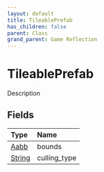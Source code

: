 ```yaml
---
layout: default
title: TileablePrefab
has_children: false
parent: Class
grand_parent: Game Reflection
---
```

# TileablePrefab
Description 

## Fields

| Type | Name |
|:----------|:--------------|
| [Aabb](/riftbreaker-wiki/docs/game-reflection/classes/aabb/) | bounds |
| [String](/riftbreaker-wiki/docs/game-reflection/components/string/) | culling_type |

